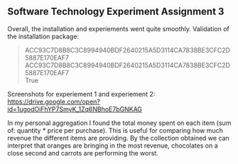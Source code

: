 ## Software Technology Experiment Assignment 3

Overall, the installation and experiements went quite smoothly. Validation of the installation package:
> ACC93C7D8B8C3C8994940BDF2640215A5D3114CA7838BE3CFC2D5887E170EAF7
> ACC93C7D8B8C3C8994940BDF2640215A5D3114CA7838BE3CFC2D5887E170EAF7  
> True

Screenshots for experiement 1 and experiement 2:  
https://drive.google.com/open?id=1ugodOiFhYP7SmyK_1Zq6NBhoE7bGNKAG 

In my personal aggregation I found the total money spent on each item (sum of: quantity * price per purchase). This is useful for comparing how much revenue the different items are providing. By the collection obtained we can interpret that oranges are bringing in the most revenue, chocolates on a close second and carrots are performing the worst.  



